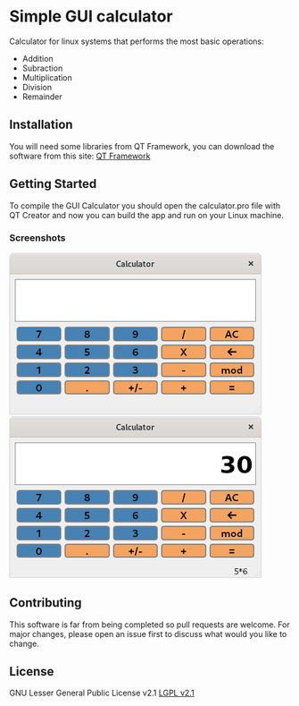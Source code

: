 # Simple GUI calculator
Calculator for linux systems that performs the most basic operations:
- Addition
- Subraction
- Multiplication
- Division
- Remainder

## Installation
You will need some libraries from QT Framework, you can download the software from this site:
[QT Framework](https://www.qt.io/)

## Getting Started
To compile the GUI Calculator you should open the calculator.pro file with QT Creator and now you can build the app and run on your Linux machine.

### Screenshots
![Img 1](https://github.com/ignabelitzky/gui-simple-calculator/blob/main/screenshots/screenshot_img1.png)
![Img 2](https://github.com/ignabelitzky/gui-simple-calculator/blob/main/screenshots/screenshot_img2.png)

## Contributing
This software is far from being completed so pull requests are welcome.
For major changes, please open an issue first to discuss what would you like to change.

## License
GNU Lesser General Public License v2.1
[LGPL v2.1](https://www.gnu.org/licenses/old-licenses/lgpl-2.1.html)


